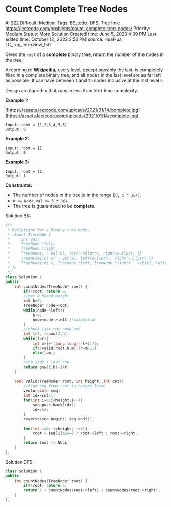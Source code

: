 # Count Complete Tree Nodes

#: 222
Difficult: Medium
Tags: BS_todo, DFS, Tree
link: https://leetcode.com/problems/count-complete-tree-nodes/
Priority: Medium
Status: More Solution
Created time: June 5, 2023 4:39 PM
Last edited time: October 12, 2023 2:56 PM
source: HuaHua, LC_Top_Interview_150

Given the `root` of a **complete** binary tree, return the number of the nodes in the tree.

According to **[Wikipedia](http://en.wikipedia.org/wiki/Binary_tree#Types_of_binary_trees)**, every level, except possibly the last, is completely filled in a complete binary tree, and all nodes in the last level are as far left as possible. It can have between `1` and `2h` nodes inclusive at the last level `h`.

Design an algorithm that runs in less than `O(n)` time complexity.

**Example 1:**

![https://assets.leetcode.com/uploads/2021/01/14/complete.jpg](https://assets.leetcode.com/uploads/2021/01/14/complete.jpg)

```
Input: root = [1,2,3,4,5,6]
Output: 6

```

**Example 2:**

```
Input: root = []
Output: 0

```

**Example 3:**

```
Input: root = [1]
Output: 1

```

**Constraints:**

- The number of nodes in the tree is in the range `[0, 5 * 104]`.
- `0 <= Node.val <= 5 * 104`
- The tree is guaranteed to be **complete**.

Solution BS:

```cpp
/**
 * Definition for a binary tree node.
 * struct TreeNode {
 *     int val;
 *     TreeNode *left;
 *     TreeNode *right;
 *     TreeNode() : val(0), left(nullptr), right(nullptr) {}
 *     TreeNode(int x) : val(x), left(nullptr), right(nullptr) {}
 *     TreeNode(int x, TreeNode *left, TreeNode *right) : val(x), left(left), right(right) {}
 * };
 */
class Solution {
public:
    int countNodes(TreeNode* root) {
        if(!root) return 0;
        //get 0 based height
        int h=0;
        TreeNode* node=root;
        while(node->left){
            h++;
            node=node->left;//validation
        }
        //check last row node cnt
        int l=1, r=pow(2,h);
        while(l<r){
            int m=l+((long long)r-l+1)/2;
            if(!valid(root,h,m)){r=m-1;}
            else{l=m;}
        }
        //up side + last row
        return pow(2,h)-1+r;
    }
    
    bool valid(TreeNode* root, int height, int cnt){
        //find seq from root to target leave
        vector<int> seq;
        int idx=cnt-1;
        for(int i=0;i<height;i++){
            seq.push_back(idx);
            idx/=2;
        }
        reverse(seq.begin(),seq.end());
        
        for(int i=0; i<height; i++){
            root = seq[i]%2==0 ? root->left : root->right;
        }
        return root != NULL;
    }
};
```

Solution DFS:

```cpp
class Solution {
public:
    int countNodes(TreeNode* root) {
        if(!root) return 0;
        return 1 + countNodes(root->left) + countNodes(root->right);
    }
};
```
